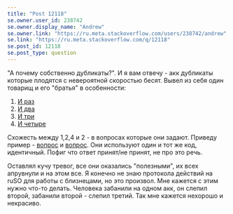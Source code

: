 ```yaml
---
title: "Post 12118"
se.owner.user_id: 238742
se.owner.display_name: "Andrew"
se.owner.link: "https://ru.meta.stackoverflow.com/users/238742/andrew"
se.link: "https://ru.meta.stackoverflow.com/q/12118"
se.post_id: 12118
se.post_type: question
---
```

<p>&quot;А почему собственно дубликаты?&quot;. И я вам отвечу - акк дубликаты которые плодятся с невероятной скоростью бесят. Вывел из себя один товарищ и его &quot;братья&quot; в особенности:</p>
<ol>
<li><a href="https://ru.stackoverflow.com/users/514769/semenovnikolu">И раз</a></li>
<li><a href="https://ru.stackoverflow.com/users/515715/%D0%98%D0%B2%D0%B0%D0%BD-%D0%9F%D0%B5%D1%82%D1%80%D0%BE%D0%B2">И два</a></li>
<li><a href="https://ru.stackoverflow.com/users/373855/semenov-nilolay">И три</a></li>
<li><a href="https://ru.stackoverflow.com/users/268630/nikolay-semenov">И четыре</a></li>
</ol>
<p>Схожесть между 1,2,4 и 2 - в вопросах которые они задают. Приведу пример - <a href="https://ru.stackoverflow.com/questions/1442916/view-onclicklistener-%D0%BD%D0%B5-%D0%B2%D0%B8%D0%B4%D0%B8%D1%82-%D1%82%D0%B0%D0%B1%D0%B0-%D0%BF%D0%BE-%D0%BA%D0%BD%D0%BE%D0%BF%D0%BA%D0%B5">вопрос</a> и <a href="https://ru.stackoverflow.com/questions/1443037/%D0%9D%D0%B5-%D0%BF%D0%BE%D0%BB%D1%83%D1%87%D0%B0%D0%B5%D1%82%D1%81%D1%8F-%D0%B2%D1%8B%D0%BF%D0%BE%D0%BB%D0%BD%D0%B8%D1%82%D1%8C-%D1%81%D0%BE%D1%80%D1%82%D0%B8%D1%80%D0%BE%D0%B2%D0%BA%D1%83-%D1%82%D0%B0%D0%B1%D0%BB%D0%B8%D1%86%D1%8B-%D0%B1%D0%B0%D0%B7%D1%8B-%D0%B4%D0%B0%D0%BD%D0%BD%D1%8B%D1%85-room">вопрос</a>. Они используют один и тот же код, идентичный. Пофиг что ответ принят/не принят, не про это речь.</p>
<p>Оставлял кучу тревог, все они оказались &quot;полезными&quot;, их всех апрувнули и на этом все. Я конечно не знаю протокола действий на ruSO для работы с близнецами, но это произвол. Мне кажется с этим нужно что-то делать. Человека забанили на одном акк, он слепил второй, забанили второй - слепил третий. Так мне кажется нехорошо и некрасиво.</p>
